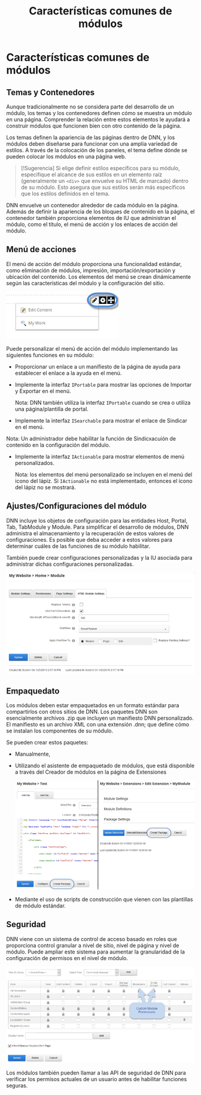 ﻿---
uid: module-features
locale: es
title: Características comunes de módulos
dnnversion: 09.02.00
related-topics: dnn-manifest-schema,module-architecture,developers-creating-modules-overview,about-evs
links: ["[DNN Module APIs](https://www.dnnsoftware.com/dnn-api/)"]
---

# Características comunes de módulos

## Temas y Contenedores

Aunque tradicionalmente no se considera parte del desarrollo de un módulo, los temas y los contenedores definen cómo se muestra un módulo en una página. Comprender la relación entre estos elementos le ayudará a construir módulos que funcionen bien con otro contenido de la página.

Los temas definen la apariencia de las páginas dentro de DNN, y los módulos deben diseñarse para funcionar con una amplia variedad de estilos. A través de la colocación de los paneles, el tema define dónde se pueden colocar los módulos en una página web.

> [!Sugerencia] Si elige definir estilos específicos para su módulo, especifique el alcance de sus estilos en un elemento raíz (generalmente un `<div>` que envuelve su HTML de marcado) dentro de su módulo. Esto asegura que sus estilos serán más específicos que los estilos definidos en el tema.

DNN envuelve un contenedor alrededor de cada módulo en la página. Además de definir la apariencia de los bloques de contenido en la página, el contenedor también proporciona elementos de IU que administran el módulo, como el título, el menú de acción y los enlaces de acción  del módulo.

## Menú de acciones

El menú de acción del módulo proporciona una funcionalidad estándar, como eliminación de módulos, impresión, importación/exportación y  ubicación del contenido. Los elementos del menú se crean dinámicamente según las características del módulo y la configuración del sitio.

![Menú de acciones](/images/scr-actionmenu-edit-icons.png)



Puede personalizar el menú de acción del módulo implementando las siguientes funciones en su módulo:

*   Proporcionar un enlace a un manifiesto de la página de ayuda para establecer el enlace a la ayuda en el menú.

*   Implemente la interfaz `IPortable` para mostrar las opciones de Importar y Exportar en el menú.

    Nota: DNN también utiliza la interfaz `IPortable` cuando se crea o utiliza una página/plantilla de portal.

*   Implemente la interfaz `ISearchable` para mostrar el enlace de Sindicar en el menú.

   Nota: Un administrador debe habilitar la función de Sindicxacuión de contenido en la configuración del módulo.
   
*  Implemente la interfaz `IActionable` para mostrar elementos de menú personalizados.

    Nota: los elementos del menú personalizado se incluyen en el menú del icono del lápiz. Si `IActionable` no está implementado, entonces el icono del lápiz no se mostrará.


## Ajustes/Configuraciones del módulo

DNN incluye los objetos de configuración para las entidades Host, Portal, Tab, TabModule y Module. Para simplificar el desarrollo de módulos, DNN administra el almacenamiento y la recuperación de estos valores de configuraciones. Es posible que deba acceder a estos valores para determinar cuáles de las funciones de su módulo habilitar.

También puede crear configuraciones personalizadas y la IU asociada para administrar dichas configuraciones personalizadas.

![Ajustes del módulo](/images/scr-module-settings.png)



## Empaquedato

Los módulos deben estar empaquetados en un formato estándar para compartirlos con otros sitios de DNN. Los paquetes DNN son esencialmente archivos .zip que incluyen un manifiesto DNN personalizado. El manifiesto es un archivo XML con una extensión .dnn; que define cómo se instalan los componentes de su módulo.

Se pueden crear estos paquetes:

*   Manualmente,
*   Utilizando el asistente de empaquetado de módulos, que está disponible a través del Creador de módulos en la página de Extensiones

    ![Haga clic en Crear paquete para iniciar el asistente](/images/scr-module-package.png)


*   Mediante el uso de scripts de construcción que vienen con las plantillas de módulo estándar.

## Seguridad

DNN viene con un sistema de control de acceso basado en roles que proporciona control granular a nivel de sitio, nivel de página y nivel de módulo. Puede ampliar este sistema para aumentar la granularidad de la configuración de permisos en el nivel de módulo.

![Incluir permisos de módulos personalizados](/images/scr-module-permissions.png)

Los módulos también pueden llamar a las API de seguridad de DNN para verificar los permisos actuales de un usuario antes de habilitar funciones seguras.
